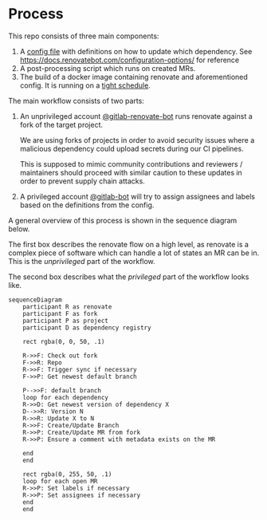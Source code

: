 # Process

This repo consists of three main components:

1. A [config file](../renovate/) with definitions on how to update which dependency.
   See https://docs.renovatebot.com/configuration-options/ for reference
2. A post-processing script which runs on created MRs.
3. The build of a docker image containing renovate and aforementioned config.
   It is running on a [tight schedule](https://gitlab.com/gitlab-org/frontend/renovate-gitlab-bot/-/pipeline_schedules).

The main workflow consists of two parts:

1. An unprivileged account [@gitlab-renovate-bot](https://gitlab.com/gitlab-renovate-bot)
   runs renovate against a fork of the target project.

   We are using forks of projects in order to avoid security issues where a malicious dependency
   could upload secrets during our CI pipelines.

   This is supposed to mimic community contributions and reviewers / maintainers should proceed
   with similar caution to these updates in order to prevent supply chain attacks.

2. A privileged account [@gitlab-bot](https://gitlab.com/gitlab-bot) will try to assign assignees
   and labels based on the definitions from the config.

A general overview of this process is shown in the sequence diagram below.

The first box describes the renovate flow on a high level, as renovate is a complex piece of software
which can handle a lot of states an MR can be in. This is the _unprivileged_ part of the workflow.

The second box describes what the _privileged_ part of the workflow looks like.

```mermaid
sequenceDiagram
    participant R as renovate
    participant F as fork
    participant P as project
    participant D as dependency registry

    rect rgba(0, 0, 50, .1)

    R->>F: Check out fork
    F->>R: Repo
    R->>F: Trigger sync if necessary
    F->>P: Get newest default branch

    P-->>F: default branch
    loop for each dependency
    R->>D: Get newest version of dependency X
    D-->>R: Version N
    R->>R: Update X to N
    R->>F: Create/Update Branch
    R->>P: Create/Update MR from fork
    R->>P: Ensure a comment with metadata exists on the MR

    end
    end

    rect rgba(0, 255, 50, .1)
    loop for each open MR
    R->>P: Set labels if necessary
    R->>P: Set assignees if necessary
    end
    end
```
